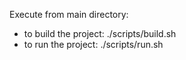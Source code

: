 Execute from main directory:<br/>
* to build the project: ./scripts/build.sh<br/>
* to run the project: ./scripts/run.sh<br/>